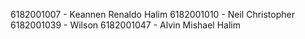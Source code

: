 6182001007 - Keannen Renaldo Halim
6182001010 - Neil Christopher
6182001039 - Wilson
6182001047 - Alvin Mishael Halim

